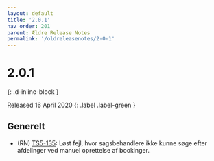 ```yaml
---
layout: default
title: '2.0.1'
nav_order: 201
parent: Ældre Release Notes
permalink: '/oldreleasenotes/2-0-1'
---
```


# 2.0.1
{: .d-inline-block }

Released 16 April 2020
{: .label .label-green }

## Generelt

- (RN) [TS5-135](https://sd.trifork.com/projects/TS5/queues/custom/95/TS5-135): Løst fejl, hvor sagsbehandlere ikke kunne søge efter afdelinger ved manuel oprettelse af bookinger.
